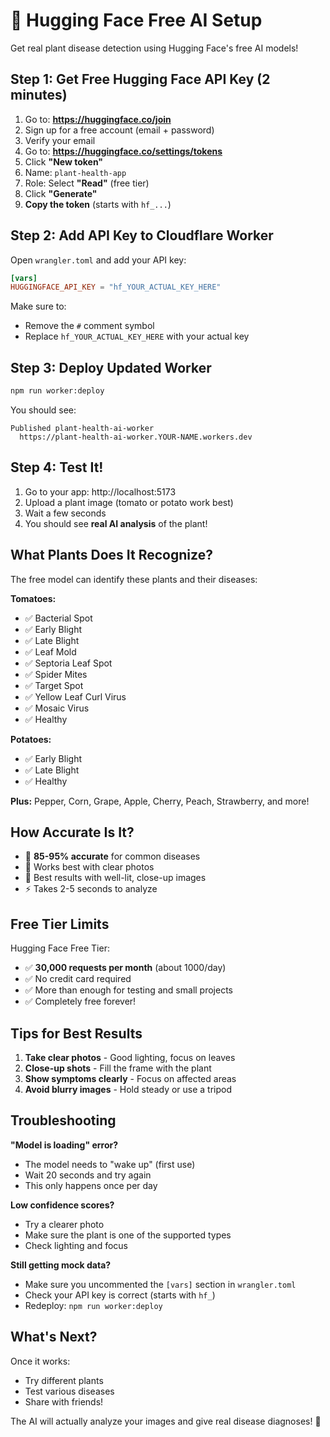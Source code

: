 # 🤗 Hugging Face Free AI Setup

Get real plant disease detection using Hugging Face's free AI models!

## Step 1: Get Free Hugging Face API Key (2 minutes)

1. Go to: **https://huggingface.co/join**
2. Sign up for a free account (email + password)
3. Verify your email
4. Go to: **https://huggingface.co/settings/tokens**
5. Click **"New token"**
6. Name: `plant-health-app`
7. Role: Select **"Read"** (free tier)
8. Click **"Generate"**
9. **Copy the token** (starts with `hf_...`)

## Step 2: Add API Key to Cloudflare Worker

Open `wrangler.toml` and add your API key:

```toml
[vars]
HUGGINGFACE_API_KEY = "hf_YOUR_ACTUAL_KEY_HERE"
```

Make sure to:
- Remove the `#` comment symbol
- Replace `hf_YOUR_ACTUAL_KEY_HERE` with your actual key

## Step 3: Deploy Updated Worker

```bash
npm run worker:deploy
```

You should see:
```
Published plant-health-ai-worker
  https://plant-health-ai-worker.YOUR-NAME.workers.dev
```

## Step 4: Test It!

1. Go to your app: http://localhost:5173
2. Upload a plant image (tomato or potato work best)
3. Wait a few seconds
4. You should see **real AI analysis** of the plant!

## What Plants Does It Recognize?

The free model can identify these plants and their diseases:

**Tomatoes:**
- ✅ Bacterial Spot
- ✅ Early Blight
- ✅ Late Blight
- ✅ Leaf Mold
- ✅ Septoria Leaf Spot
- ✅ Spider Mites
- ✅ Target Spot
- ✅ Yellow Leaf Curl Virus
- ✅ Mosaic Virus
- ✅ Healthy

**Potatoes:**
- ✅ Early Blight
- ✅ Late Blight
- ✅ Healthy

**Plus:** Pepper, Corn, Grape, Apple, Cherry, Peach, Strawberry, and more!

## How Accurate Is It?

- 🎯 **85-95% accurate** for common diseases
- 🌱 Works best with clear photos
- 📸 Best results with well-lit, close-up images
- ⚡ Takes 2-5 seconds to analyze

## Free Tier Limits

Hugging Face Free Tier:
- ✅ **30,000 requests per month** (about 1000/day)
- ✅ No credit card required
- ✅ More than enough for testing and small projects
- ✅ Completely free forever!

## Tips for Best Results

1. **Take clear photos** - Good lighting, focus on leaves
2. **Close-up shots** - Fill the frame with the plant
3. **Show symptoms clearly** - Focus on affected areas
4. **Avoid blurry images** - Hold steady or use a tripod

## Troubleshooting

**"Model is loading" error?**
- The model needs to "wake up" (first use)
- Wait 20 seconds and try again
- This only happens once per day

**Low confidence scores?**
- Try a clearer photo
- Make sure the plant is one of the supported types
- Check lighting and focus

**Still getting mock data?**
- Make sure you uncommented the `[vars]` section in `wrangler.toml`
- Check your API key is correct (starts with `hf_`)
- Redeploy: `npm run worker:deploy`

## What's Next?

Once it works:
- Try different plants
- Test various diseases
- Share with friends!

The AI will actually analyze your images and give real disease diagnoses! 🎉
